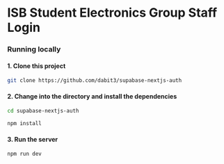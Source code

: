 # ISB Student Electronics Group Staff Login


### Running locally

#### 1. Clone this project

```sh
git clone https://github.com/dabit3/supabase-nextjs-auth
```

#### 2. Change into the directory and install the dependencies

```sh
cd supabase-nextjs-auth

npm install
```

#### 3. Run the server

```sh
npm run dev
```
